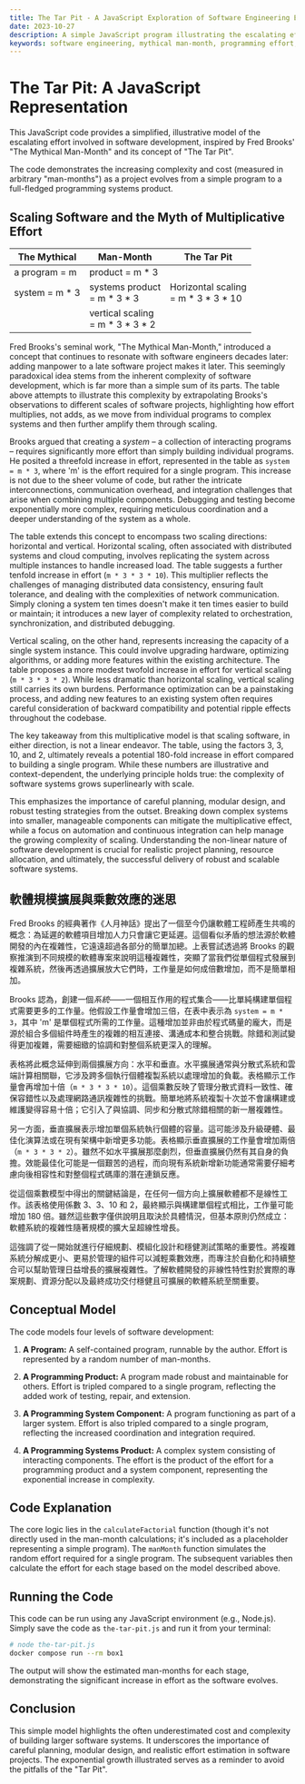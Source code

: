 ```yaml
---
title: The Tar Pit - A JavaScript Exploration of Software Engineering Effort
date: 2023-10-27
description: A simple JavaScript program illustrating the escalating effort involved in developing software, from a single program to a complex programming systems product, as described in "The Mythical Man-Month".
keywords: software engineering, mythical man-month, programming effort, javascript, estimation
---
```


# The Tar Pit: A JavaScript Representation

This JavaScript code provides a simplified, illustrative model of the escalating effort involved in software development, inspired by Fred Brooks' "The Mythical Man-Month" and its concept of "The Tar Pit".

The code demonstrates the increasing complexity and cost (measured in arbitrary "man-months") as a project evolves from a simple program to a full-fledged programming systems product.

## Scaling Software and the Myth of Multiplicative Effort

| The Mythical           | Man-Month                | The Tar Pit           
|------------------------|--------------------------|-----------------------
| a program = m          | product = m * 3            |                       
| system = m * 3           | systems product <br/> = m * 3 * 3  | Horizontal scaling <br/> = m * 3 * 3 * 10 
|                        | vertical scaling <br/> = m * 3 * 3 * 2 | 

Fred Brooks's seminal work, "The Mythical Man-Month," introduced a concept that continues to resonate with software engineers decades later: adding manpower to a late software project makes it later.  This seemingly paradoxical idea stems from the inherent complexity of software development, which is far more than a simple sum of its parts.  The table above attempts to illustrate this complexity by extrapolating Brooks's observations to different scales of software projects, highlighting how effort multiplies, not adds, as we move from individual programs to complex systems and then further amplify them through scaling.

Brooks argued that creating a *system* – a collection of interacting programs – requires significantly more effort than simply building individual programs. He posited a threefold increase in effort, represented in the table as `system = m * 3`, where 'm' is the effort required for a single program. This increase is not due to the sheer volume of code, but rather the intricate interconnections, communication overhead, and integration challenges that arise when combining multiple components. Debugging and testing become exponentially more complex, requiring meticulous coordination and a deeper understanding of the system as a whole.

The table extends this concept to encompass two scaling directions: horizontal and vertical.  Horizontal scaling, often associated with distributed systems and cloud computing, involves replicating the system across multiple instances to handle increased load.  The table suggests a further tenfold increase in effort (`m * 3 * 3 * 10`). This multiplier reflects the challenges of managing distributed data consistency, ensuring fault tolerance, and dealing with the complexities of network communication.  Simply cloning a system ten times doesn't make it ten times easier to build or maintain; it introduces a new layer of complexity related to orchestration, synchronization, and distributed debugging.

Vertical scaling, on the other hand, represents increasing the capacity of a single system instance.  This could involve upgrading hardware, optimizing algorithms, or adding more features within the existing architecture.  The table proposes a more modest twofold increase in effort for vertical scaling (`m * 3 * 3 * 2`). While less dramatic than horizontal scaling, vertical scaling still carries its own burdens.  Performance optimization can be a painstaking process, and adding new features to an existing system often requires careful consideration of backward compatibility and potential ripple effects throughout the codebase.

The key takeaway from this multiplicative model is that scaling software, in either direction, is not a linear endeavor.  The table, using the factors 3, 3, 10, and 2, ultimately reveals a potential 180-fold increase in effort compared to building a single program. While these numbers are illustrative and context-dependent, the underlying principle holds true: the complexity of software systems grows superlinearly with scale. 

This emphasizes the importance of careful planning, modular design, and robust testing strategies from the outset.  Breaking down complex systems into smaller, manageable components can mitigate the multiplicative effect, while a focus on automation and continuous integration can help manage the growing complexity of scaling.  Understanding the non-linear nature of software development is crucial for realistic project planning, resource allocation, and ultimately, the successful delivery of robust and scalable software systems.

## 軟體規模擴展與乘數效應的迷思

Fred Brooks 的經典著作《人月神話》提出了一個至今仍讓軟體工程師產生共鳴的概念：為延遲的軟體項目增加人力只會讓它更延遲。這個看似矛盾的想法源於軟體開發的內在複雜性，它遠遠超過各部分的簡單加總。上表嘗試透過將 Brooks 的觀察推演到不同規模的軟體專案來說明這種複雜性，突顯了當我們從單個程式發展到複雜系統，然後再透過擴展放大它們時，工作量是如何成倍數增加，而不是簡單相加。

Brooks 認為，創建一個*系統*——一個相互作用的程式集合——比單純構建單個程式需要更多的工作量。他假設工作量會增加三倍，在表中表示為 `system = m * 3`，其中 'm' 是單個程式所需的工作量。這種增加並非由於程式碼量的龐大，而是源於組合多個組件時產生的複雜的相互連接、溝通成本和整合挑戰。除錯和測試變得更加複雜，需要細緻的協調和對整個系統更深入的理解。

表格將此概念延伸到兩個擴展方向：水平和垂直。水平擴展通常與分散式系統和雲端計算相關聯，它涉及跨多個執行個體複製系統以處理增加的負載。表格顯示工作量會再增加十倍（`m * 3 * 3 * 10`）。這個乘數反映了管理分散式資料一致性、確保容錯性以及處理網路通訊複雜性的挑戰。簡單地將系統複製十次並不會讓構建或維護變得容易十倍；它引入了與協調、同步和分散式除錯相關的新一層複雜性。

另一方面，垂直擴展表示增加單個系統執行個體的容量。這可能涉及升級硬體、最佳化演算法或在現有架構中新增更多功能。表格顯示垂直擴展的工作量會增加兩倍（`m * 3 * 3 * 2`）。雖然不如水平擴展那麼劇烈，但垂直擴展仍然有其自身的負擔。效能最佳化可能是一個艱苦的過程，而向現有系統新增新功能通常需要仔細考慮向後相容性和對整個程式碼庫的潛在連鎖反應。

從這個乘數模型中得出的關鍵結論是，在任何一個方向上擴展軟體都不是線性工作。該表格使用係數 3、3、10 和 2，最終顯示與構建單個程式相比，工作量可能增加 180 倍。雖然這些數字僅供說明且取決於具體情況，但基本原則仍然成立：軟體系統的複雜性隨著規模的擴大呈超線性增長。

這強調了從一開始就進行仔細規劃、模組化設計和穩健測試策略的重要性。將複雜系統分解成更小、更易於管理的組件可以減輕乘數效應，而專注於自動化和持續整合可以幫助管理日益增長的擴展複雜性。了解軟體開發的非線性特性對於實際的專案規劃、資源分配以及最終成功交付穩健且可擴展的軟體系統至關重要。

## Conceptual Model

The code models four levels of software development:

1. **A Program:** A self-contained program, runnable by the author.  Effort is represented by a random number of man-months.

2. **A Programming Product:** A program made robust and maintainable for others.  Effort is tripled compared to a single program, reflecting the added work of testing, repair, and extension.

3. **A Programming System Component:** A program functioning as part of a larger system.  Effort is also tripled compared to a single program, reflecting the increased coordination and integration required.

4. **A Programming Systems Product:** A complex system consisting of interacting components. The effort is the product of the effort for a programming product and a system component, representing the exponential increase in complexity.

## Code Explanation

The core logic lies in the `calculateFactorial` function (though it's not directly used in the man-month calculations; it's included as a placeholder representing a simple program). The `manMonth` function simulates the random effort required for a single program.  The subsequent variables then calculate the effort for each stage based on the model described above.


## Running the Code

This code can be run using any JavaScript environment (e.g., Node.js).  Simply save the code as `the-tar-pit.js` and run it from your terminal:

```bash
# node the-tar-pit.js
docker compose run --rm box1
```

The output will show the estimated man-months for each stage, demonstrating the significant increase in effort as the software evolves.

## Conclusion

This simple model highlights the often underestimated cost and complexity of building larger software systems.  It underscores the importance of careful planning, modular design, and realistic effort estimation in software projects.  The exponential growth illustrated serves as a reminder to avoid the pitfalls of the "Tar Pit".
